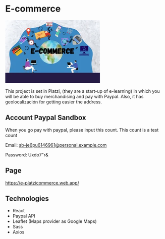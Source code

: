 # E-commerce

![](src/assets/images/Portada.webp)

This project is set in Platzi, (they are a start-up of e-learning) in which you will be able to buy merchandising and pay with Paypal. Also, it has geolocalización for getting easier the address.

## Account Paypal Sandbox

When you go pay with paypal, please input this count. This count is a test count

Email: sb-je6pu6146961@personal.example.com

Password: Uxdo7"r&

## Page

https://e-platzicommerce.web.app/

## Technologies

- React
- Paypal API
- Leaflet (Maps provider as Google Maps)
- Sass
- Axios
